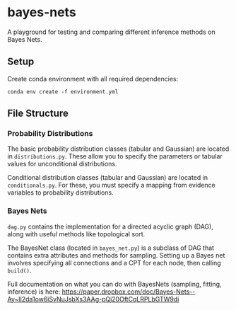 # bayes-nets
A playground for testing and comparing different inference methods on Bayes Nets.

## Setup
Create conda environment with all required dependencies:
```
conda env create -f environment.yml
```

## File Structure
### Probability Distributions
The basic probability distribution classes (tabular and Gaussian) are located in `distributions.py`. These allow you
to specify the parameters or tabular values for unconditional distributions.

Conditional distribution classes (tabular and Gaussian) are located in `conditionals.py`. For these, you must specify
a mapping from evidence variables to probability distributions.


### Bayes Nets
`dag.py` contains the implementation for a directed acyclic graph (DAG), along with useful methods like topological sort.

The BayesNet class (located in `bayes_net.py`) is a subclass of DAG that contains extra attributes and methods for sampling.
Setting up a Bayes net involves specifying all connections and a CPT for each node, then calling `build()`. 

Full documentation on what you can do with BayesNets (sampling, fitting, inference) is here:
https://paper.dropbox.com/doc/Bayes-Nets--Ay~lI2da1ow6iSvNuJsbXs3AAg-pQj20OftCqLRPLbGTW9di
